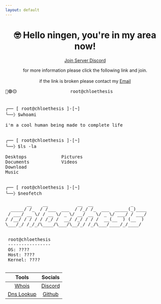 ```yaml
---
layout: default
---
```


<center>
 <h1>
  🤓 Hello ningen, you're in my area now!
 </h1>

<a href="/discord">Join Server Discord</a>

for more information please click the following link and join. 
<br />
<br />
if the link is broken please contact my <a href="chloetease@waifu.club">Email</a>
</center>


<pre>🔴🟢🟡                    root@chloethesis                    —⠀❐⠀⤬

 
╭── [ root@chloethesis ]-[~]
╰──〉$whoami
 
i'm a cool human being made to complete life

 
╭── [ root@chloethesis ]-[~]
╰──〉$ls -la

Desktops             Pictures
Documents            Videos
Download
Music

 
╭── [ root@chloethesis ]-[~]
╰──〉$neofetch

        __    __           __  __              _     
  _____/ /_  / /___  ___  / /_/ /_  ___  _____(_)____
 / ___/ __ \/ / __ \/ _ \/ __/ __ \/ _ \/ ___/ / ___/
/ /__/ / / / / /_/ /  __/ /_/ / / /  __(__  ) (__  ) 
\___/_/ /_/_/\____/\___/\__/_/ /_/\___/____/_/____/  

 
 root@chloethesis
 ----------------
 OS: ????
 Host: ????
 Kernel: ????
 
</pre>

 | Tools | Socials | 
| :---:         |     :---:      |    
| [Whois](./tools/whois)   | [Discord](https://discord.gg/)    | 
| [Dns Lookup](./tools/dns)     | [Github](https://github.com/chloethesis)  | 


